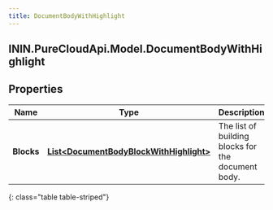 ```yaml
---
title: DocumentBodyWithHighlight
---
```

## ININ.PureCloudApi.Model.DocumentBodyWithHighlight

## Properties

|Name | Type | Description | Notes|
|------------ | ------------- | ------------- | -------------|
| **Blocks** | [**List&lt;DocumentBodyBlockWithHighlight&gt;**](DocumentBodyBlockWithHighlight.html) | The list of building blocks for the document body. | |
{: class="table table-striped"}



